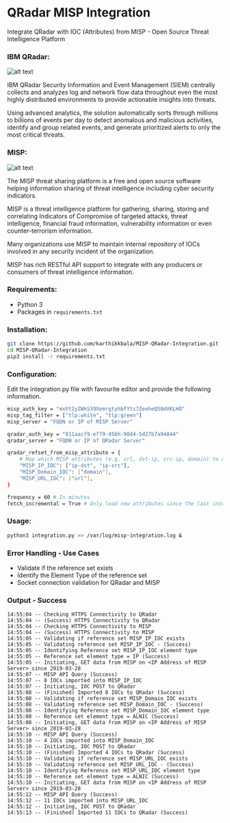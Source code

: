 # QRadar MISP Integration
Integrate QRadar with IOC (Attributes) from MISP - Open Source Threat Intelligence Platform

### IBM QRadar:
 
![alt text](https://www.threatconnect.com/wp-content/uploads/QRadar-logo-Website.png "IBM QRadar")

IBM QRadar Security Information and Event Management (SIEM) centrally collects and analyzes log and network flow data throughout even the most highly distributed environments to provide actionable insights into threats.

Using advanced analytics, the solution automatically sorts through millions to billions of events per day to detect anomalous and malicious activities, identify and group related events, and generate prioritized alerts to only the most critical threats.

### MISP:

![alt text](https://raw.githubusercontent.com/MISP/MISP/2.4/INSTALL/logos/misp-logo.png "MISP")

The MISP threat sharing platform is a free and open source software helping information sharing of threat intelligence including cyber security indicators.

MISP is a threat intelligence platform for gathering, sharing, storing and correlating Indicators of Compromise of targeted attacks, threat intelligence, financial fraud information, vulnerability information or even counter-terrorism information.

Many organizations use MISP to maintain internal repository of IOCs involved in any security incident of the organization.

MISP has rich RESTful API support to integrate with any producers or consumers of threat intelligence information.

### Requirements:

 - Python 3 
 - Packages in `requirements.txt`
 
### Installation:
```sh
git clone https://github.com/karthikkbala/MISP-QRadar-Integration.git
cd MISP-QRadar-Integration
pip3 install -r requirements.txt
```

### Configuration:

Edit the integration.py file with favourite editor and provide the following information.

```sh
misp_auth_key = "mxVt2yZWkS39XemrgtyhbfYts7ZeeheQ50dXKLHO"
misp_tag_filter = ["tlp:white", "tlp:green"]
misp_server = "FQDN or IP of MISP Server"

qradar_auth_key = "811aacf9-ef79-456h-98d4-5d27b7a94844"
qradar_server = "FQDN or IP of QRadar Server"

qradar_refset_from_misp_attribute = {
    # Map which MISP attributes (e.g. url, dst-ip, src-ip, domain) to copy into which reference set
    "MISP_IP_IOC": ["ip-dst", "ip-src"],
    "MISP_Domain_IOC": ["domain"],
    "MISP_URL_IOC": ["url"],
}

frequency = 60 # In minutes
fetch_incremental = True # Only load new attributes since the last interval
```

### Usage:
```sh
python3 integration.py >> /var/log/misp-integration.log &
```

### Error Handling - Use Cases
 - Validate if the reference set exists
 - Identify the Element Type of the reference set
 - Socket connection validation for QRadar and MISP

### Output - Success

```
14:55:04 -- Checking HTTPS Connectivity to QRadar
14:55:04 -- (Success) HTTPS Connectivity to QRadar
14:55:04 -- Checking HTTPS Connectivity to MISP
14:55:04 -- (Success) HTTPS Connectivity to MISP
14:55:05 -- Validating if reference set MISP_IP_IOC exists
14:55:05 -- Validating reference set MISP_IP_IOC - (Success)
14:55:05 -- Identifying Reference set MISP_IP_IOC element type
14:55:05 -- Reference set element type = IP (Success)
14:55:05 -- Initiating, GET data from MISP on <IP Address of MISP Server> since 2019-03-28
14:55:07 -- MISP API Query (Success)
14:55:07 -- 8 IOCs imported into MISP_IP_IOC
14:55:07 -- Initiating, IOC POST to QRadar
14:55:08 -- (Finished) Imported 8 IOCs to QRadar (Success)
14:55:08 -- Validating if reference set MISP_Domain_IOC exists
14:55:08 -- Validating reference set MISP_Domain_IOC - (Success)
14:55:08 -- Identifying Reference set MISP_Domain_IOC element type
14:55:08 -- Reference set element type = ALNIC (Success)
14:55:08 -- Initiating, GET data from MISP on <IP Address of MISP Server> since 2019-03-28
14:55:10 -- MISP API Query (Success)
14:55:10 -- 4 IOCs imported into MISP_Domain_IOC
14:55:10 -- Initiating, IOC POST to QRadar
14:55:10 -- (Finished) Imported 4 IOCs to QRadar (Success)
14:55:10 -- Validating if reference set MISP_URL_IOC exists
14:55:10 -- Validating reference set MISP_URL_IOC - (Success)
14:55:10 -- Identifying Reference set MISP_URL_IOC element type
14:55:10 -- Reference set element type = ALNIC (Success)
14:55:10 -- Initiating, GET data from MISP on <IP Address of MISP Server> since 2019-03-28
14:55:12 -- MISP API Query (Success)
14:55:12 -- 11 IOCs imported into MISP_URL_IOC
14:55:12 -- Initiating, IOC POST to QRadar
14:55:13 -- (Finished) Imported 11 IOCs to QRadar (Success)
```
